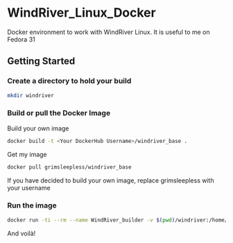 # WindRiver_Linux_Docker

Docker environment to work with WindRiver Linux. It is useful to me on Fedora 31

## Getting Started

### Create a directory to hold your build

```bash
mkdir windriver
```

### Build or pull the Docker Image

Build your own image

```bash
docker build -t <Your DockerHub Username>/windriver_base .
```

Get my image

```bash
docker pull grimsleepless/windriver_base
```

If you have decided to build your own image, replace grimsleepless with your username

### Run the image

```bash
docker run -ti --rm --name WindRiver_builder -v $(pwd)/windriver:/home/yocto grimsleepless/windriver_base
```

And voilà!


